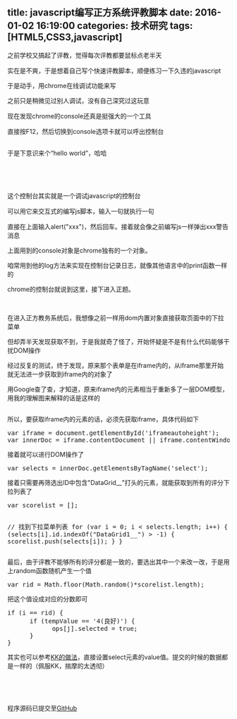 title: javascript编写正方系统评教脚本
date: 2016-01-02 16:19:00
categories: 技术研究
tags: [HTML5,CSS3,javascript]
---
<p>
	<span style="line-height:1.5;">之前学校又搞起了评教，觉得每次评教都要鼠标点老半天</span> 
</p>
<p>
	实在是不爽，于是想着自己写个快速评教脚本，顺便练习一下久违的javascript
</p>
<p>
	于是动手，用chrome在线调试功能来写
</p>
<p>
	之前只是稍微见过别人调试，<span style="line-height:1.5;">没有自己深究过这玩意</span> 
</p>
<p>
	<span style="line-height:1.5;">现在发现chrome的console还真是挺强大的一个工具</span> 
</p>
<p>
	<span style="line-height:1.5;">直接按F12，然后切换到console选项卡就可以呼出控制台</span> 
</p>
<p>
	<span style="line-height:1.5;"><img src="/usr/uploads/image/20160103/20160103003008_75620.png" alt="" /><br />
</span> 
</p>
<p>
	<span style="line-height:1.5;">于是下意识来个“hello world”，哈哈</span> 
</p>
<!--more-->
<p>
	<br />
</p>
<p>
	<br />
</p>
<p>
	<span style="line-height:1.5;">这个控制台其实就是一个调试javascript的控制台</span> 
</p>
<p>
	<span style="line-height:1.5;">可以用它来交互式的编写js脚本，输入一句就执行一句</span> 
</p>
<p>
	直接在上面输入alert("xxx")，然后回车。接着就会像之前编写js一样弹出xxx警告消息
</p>
<p>
	上面用到的console对象是chrome独有的一个对象。
</p>
<p>
	咱常用到他的log方法来实现在控制台记录日志，就像其他语言中的print函数一样的
</p>
<p>
	chrome的控制台就说到这里，接下进入正题。
</p>
<p>
	<br />
</p>
<p>
	在进入正方教务系统后，我想像之前一样用dom内置对象直接获取页面中的下拉菜单
</p>
<p>
	但却弄半天发现获取不到，于是我就奇了怪了，开始怀疑是不是有什么代码能够干扰DOM操作
</p>
<p>
	经过反复的测试，终于发现，原来那个表单是在iframe内的，从iframe那里开始就无法进一步获取到iframe内的对象了
</p>
<p>
	用Google查了查，才知道，原来iframe内的元素相当于重新多了一层DOM模型，用我的理解图来解释的话是这样的
</p>
<p>
	<img src="/usr/uploads/image/20160112/20160112150330_78901.png" alt="" /> 
</p>
<p>
	所以，要获取iframe内的元素的话，必须先获取iframe，具体代码如下
</p>
<pre class="brush:js; toolbar:false;">var iframe = document.getElementById('iframeautoheight');
var innerDoc = iframe.contentDocument || iframe.contentWindow.document;</pre>
接着就可以进行DOM操作了
<pre class="brush:js; toolbar:false;">var selects = innerDoc.getElementsByTagName('select');</pre>
接着只需要再筛选出ID中包含"DataGrid__"打头的元素，就能获取到所有的评分下拉列表了
<pre class="brush:js; toolbar:false;">var scorelist = [];

// 找到下拉菜单列表
for (var i = 0; i &lt; selects.length; i++) {
    if (selects[i].id.indexOf("DataGrid1__") &gt; -1) {
        scorelist.push(selects[i]);
    }
}</pre>
最后，由于评教不能够所有的评分都是一致的，要选出其中一个来改一改，于是用上random函数随机产生一个值
<pre class="brush:js; toolbar:false;">var rid = Math.floor(Math.random()*scorelist.length);</pre>
把这个值设成对应的分数即可
<pre class="brush:js; toolbar:false;">if (i == rid) {
      if (tempValue == '4(良好)') {
            ops[j].selected = true;
      }
}</pre>
其实也可以参考<a href="https://ikk.me/archives/default/javascript_autocomplete_jwxt.html" target="_blank">KK的做法</a>，直接设置select元素的value值。提交的时候的数据都是一样的（佩服KK，揣摩的太透彻）
<p>
	<br />
</p>
<p>
	<br />
</p>
<p>
	程序源码已提交至<a href="https://github.com/istobran/ZFRateTeacher" target="_blank">GitHub</a> 
</p>